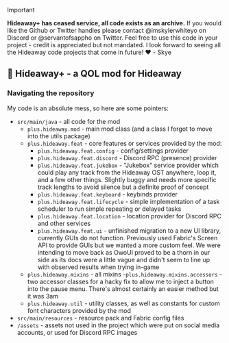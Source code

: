> [!IMPORTANT]
> **Hideaway+ has ceased service, all code exists as an archive.** If you would like the Github or Twitter handles please contact @imskylerwhiteyo on Discord or @servantofsappho on Twitter.
> Feel free to use this code in your project - credit is appreciated but not mandated. I look forward to seeing all the Hideaway code projects that come in future! ❤️ - Skye

## 🍍 Hideaway+ - a QOL mod for Hideaway

### Navigating the repository
My code is an absolute mess, so here are some pointers:
- `src/main/java` - all code for the mod
  - `plus.hideaway.mod` - main mod class (and a class I forgot to move into the utils package)
  - `plus.hideaway.feat` - core features or services provided by the mod:
    - `plus.hideaway.feat.config` - config/settings provider
    - `plus.hideaway.feat.discord` - Discord RPC (presence) provider
    - `plus.hideaway.feat.jukebox` - "Jukebox" service provider which could play any track from the Hideaway OST anywhere, loop it, and a few other things. Slightly buggy and needs more specific track lengths to avoid silence but a definite proof of concept
    - `plus.hideaway.feat.keyboard` - keybinds provider
    - `plus.hideaway.feat.lifecycle` - simple implementation of a task scheduler to run simple repeating or delayed tasks
    - `plus.hideaway.feat.location` - location provider for Discord RPC and other services
    - `plus.hideaway.feat.ui` - unfinished migration to a new UI library, currently GUIs do not function. Previously used Fabric's Screen API to provide GUIs but we wanted a more custom feel. We were intending to move back as OwoUI proved to be a thorn in our side as its docs were a little vague and didn't seem to line up with observed results when trying in-game
  - `plus.hideaway.mixins` - all mixins
    -`plus.hideaway.mixins.accessors` - two accessor classes for a hacky fix to allow me to inject a button into the pause menu. There's almost certainly an easier method but it was 3am
  - `plus.hideaway.util` - utility classes, as well as constants for custom font characters provided by the mod
- `src/main/resources` - resource pack and Fabric config files
- `/assets` - assets not used in the project which were put on social media accounts, or used for Discord RPC images
